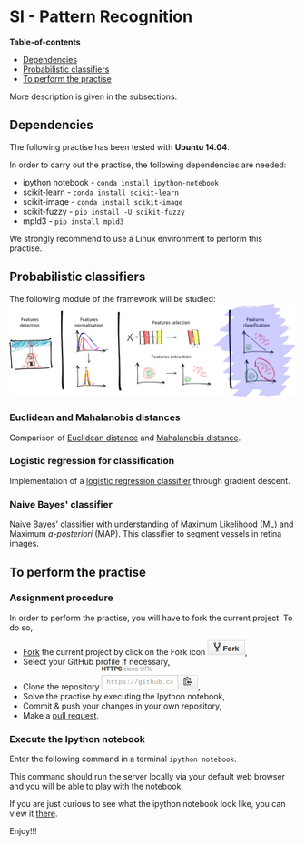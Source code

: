 # SI - Pattern Recognition

**Table-of-contents**

* [Dependencies](#dependencies)
* [Probabilistic classifiers](#probabilistic-classifiers)
* [To perform the practise](#to-perform-the-practise)

More description is given in the subsections.

## Dependencies

The following practise has been tested with **Ubuntu 14.04**.

In order to carry out the practise, the following dependencies are needed:

* ipython notebook - `conda install ipython-notebook`
* scikit-learn - `conda install scikit-learn`
* scikit-image - `conda install scikit-image`
* scikit-fuzzy - `pip install -U scikit-fuzzy`
* mpld3 - `pip install mpld3`

We strongly recommend to use a Linux environment to perform this practise.

## Probabilistic classifiers

The following module of the framework will be studied:
![Alt text](./readme-images/pr-framework-fc.png)

### Euclidean and Mahalanobis distances

Comparison of [Euclidean distance](http://en.wikipedia.org/wiki/Euclidean_distance) and [Mahalanobis distance](http://en.wikipedia.org/wiki/Mahalanobis_distance).

### Logistic regression for classification

Implementation of a [logistic regression classifier](http://en.wikipedia.org/wiki/Logistic_regression) through gradient descent.

### Naive Bayes' classifier

Naive Bayes' classifier with understanding of Maximum Likelihood (ML) and Maximum *a-posteriori* (MAP). This classifier to segment vessels in retina images.

## To perform the practise

### Assignment procedure

In order to perform the practise, you will have to fork the current project. To do so,

- [Fork](https://help.github.com/articles/fork-a-repo/) the current project by click on the Fork icon ![Do not fine the icon](./readme-images/fork-icon.png),
- Select your GitHub profile if necessary,
- Clone the repository ![Do not fine the icon](./readme-images/git-clone.png),
- Solve the practise by executing the Ipython notebook,
- Commit & push your changes in your own repository,
- Make a [pull request](https://help.github.com/articles/using-pull-requests/).

### Execute the Ipython notebook

Enter the following command in a terminal `ipython notebook`.

This command should run the server locally via your default web browser and you will be able to play with the notebook.

If you are just curious to see what the ipython notebook look like, you can view it [there](http://nbviewer.ipython.org/github/ViBOT-Erasmus/B31XI-SI-Probabilistic-Classifiers/blob/master/04-probabilistic-classifiers.ipynb).

Enjoy!!!

